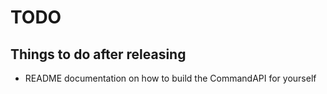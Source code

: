 # TODO

## Things to do after releasing

* README documentation on how to build the CommandAPI for yourself
